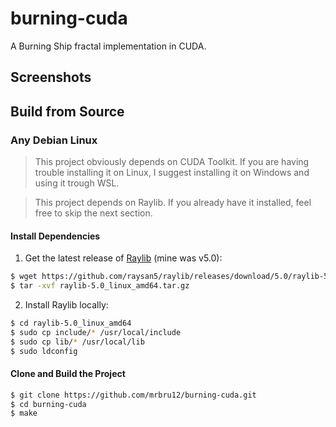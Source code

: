 # burning-cuda

A Burning Ship fractal implementation in CUDA.

## Screenshots

## Build from Source

### Any Debian Linux

> This project obviously depends on CUDA Toolkit. If you are having trouble installing it on Linux, I suggest installing it on Windows and using it trough WSL.

> This project depends on Raylib. If you already have it installed, feel free to skip the next section. 

#### Install Dependencies

1. Get the latest release of [Raylib](https://github.com/raysan5/raylib/releases) (mine was v5.0):
```bash
$ wget https://github.com/raysan5/raylib/releases/download/5.0/raylib-5.0_linux_amd64.tar.gz
$ tar -xvf raylib-5.0_linux_amd64.tar.gz
```

2. Install Raylib locally:
```bash
$ cd raylib-5.0_linux_amd64
$ sudo cp include/* /usr/local/include
$ sudo cp lib/* /usr/local/lib
$ sudo ldconfig
```

#### Clone and Build the Project
```bash
$ git clone https://github.com/mrbru12/burning-cuda.git
$ cd burning-cuda
$ make
```

